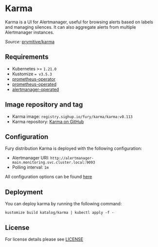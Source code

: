 # Karma

<!-- <KFD-DOCS> -->

Karma is a UI for Alertmanager, useful for browsing alerts based on labels and managing silences.
It can also aggregate alerts from multiple Alertmanager instances.

*Source:* [prymitive/karma][k-gh]

## Requirements

- Kubernetes >= `1.21.0`
- Kustomize `= v3.5.3`
- [prometheus-operator](../prometheus-operator)
- [prometheus-operated](../prometheus-operated)
- [alertmanager-operated](../alertmanager-operated)

## Image repository and tag

- Karma image: `registry.sighup.io/fury/karma/karma:v0.113`
- Karma repository: [Karma on GitHub][k-gh]

## Configuration

Fury distribution Karma is deployed with the following
configuration:

- Alertmanager URI: `http://alertmanager-main.monitoring.svc.cluster.local:9093`
- Polling interval: `1m`

All configuration options can be found [here](https://github.com/prymitive/karma/blob/v0.113/docs/CONFIGURATION.md)

## Deployment

You can deploy karma by running the following command:

```shell
kustomize build katalog/karma | kubectl apply -f -
```

<!-- Links -->

[k-gh]: https://github.com/prymitive/karma

<!-- </KFD-DOCS> -->

## License

For license details please see [LICENSE](../../LICENSE)
